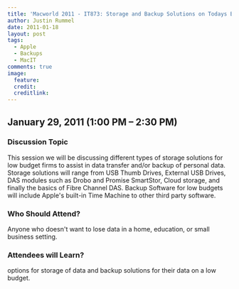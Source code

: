 ```yaml
---
title: 'Macworld 2011 - IT873: Storage and Backup Solutions on Todays Budget'
author: Justin Rummel
date: 2011-01-18
layout: post
tags: 
  - Apple
  - Backups
  - MacIT
comments: true
image:
  feature:
  credit:
  creditlink:
---
```

January 29, 2011 (1:00 PM – 2:30 PM)
---

### Discussion Topic
This session we will be discussing different types of storage solutions for low budget firms to assist in data transfer and/or backup of personal data. Storage solutions will range from USB Thumb Drives, External USB Drives, DAS modules such as Drobo and Promise SmartStor, Cloud storage, and finally the basics of Fibre Channel DAS. Backup Software for low budgets will include Apple's built-in Time Machine to other third party software.

### Who Should Attend?
Anyone who doesn't want to lose data in a home, education, or small business setting.

### Attendees will Learn?
options for storage of data and backup solutions for their data on a low budget.
